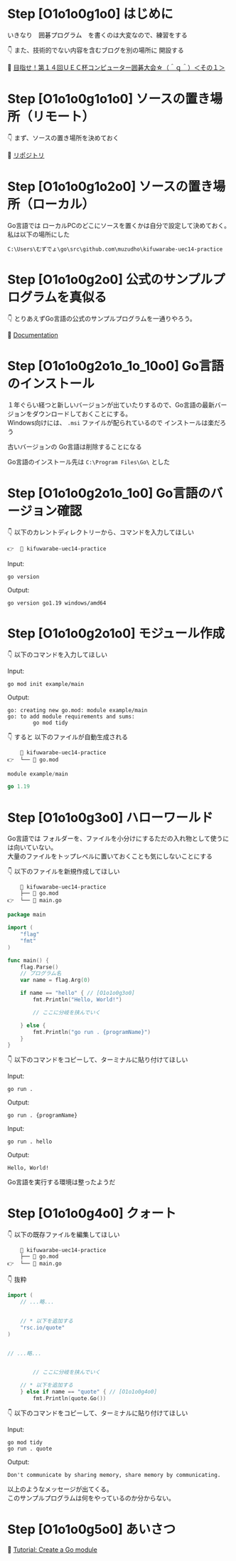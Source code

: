 # Step [O1o1o0g1o0] はじめに

いきなり　囲碁プログラム　を書くのは大変なので、練習をする  

👇 また、技術的でない内容を含むブログを別の場所に 開設する  

📖 [目指せ！第１４回ＵＥＣ杯コンピューター囲碁大会☆（＾ｑ＾）＜その１＞](http://grayscale2.dou-jin.com/go/20220829)  

# Step [O1o1o0g1o1o0] ソースの置き場所（リモート）

👇 まず、ソースの置き場所を決めておく  

📖 [リポジトリ](https://github.com/muzudho/kifuwarabe-uec14-practice)  

# Step [O1o1o0g1o2o0] ソースの置き場所（ローカル）

Go言語では ローカルPCのどこにソースを置くかは自分で設定して決めておく。  
私は以下の場所にした  

`C:\Users\むずでょ\go\src\github.com\muzudho\kifuwarabe-uec14-practice`  

# Step [O1o1o0g2o0] 公式のサンプルプログラムを真似る

👇 とりあえずGo言語の公式のサンプルプログラムを一通りやろう。  

📖 [Documentation](https://go.dev/doc/)  

# Step [O1o1o0g2o1o_1o_10o0] Go言語のインストール

１年ぐらい経つと新しいバージョンが出ていたりするので、Go言語の最新バージョンをダウンロードしておくことにする。  
Windows向けには、 `.msi` ファイルが配られているので インストールは楽だろう  

古いバージョンの Go言語は削除することになる  

Go言語のインストール先は `C:\Program Files\Go\` とした  

# Step [O1o1o0g2o1o_1o0] Go言語のバージョン確認

👇 以下のカレントディレクトリーから、コマンドを入力してほしい  

```shell
👉  📂 kifuwarabe-uec14-practice
```

Input:  

```shell
go version
```

Output:  

```plaintext
go version go1.19 windows/amd64
```

# Step [O1o1o0g2o1o0] モジュール作成

👇 以下のコマンドを入力してほしい  

Input:  

```shell
go mod init example/main
```

Output:  

```plaintext
go: creating new go.mod: module example/main
go: to add module requirements and sums:
        go mod tidy
```

👇 すると 以下のファイルが自動生成される  

```shell
    📂 kifuwarabe-uec14-practice
👉  └── 📄 go.mod
```

```go
module example/main

go 1.19
```

# Step [O1o1o0g3o0] ハローワールド

Go言語では フォルダーを、ファイルを小分けにするただの入れ物として使うには向いていない。  
大量のファイルをトップレベルに置いておくことも気にしないことにする  

👇 以下のファイルを新規作成してほしい  

```plaintext
    📂 kifuwarabe-uec14-practice
    ├── 📄 go.mod
👉  └── 📄 main.go
```

```go
package main

import (
	"flag"
	"fmt"
)

func main() {
	flag.Parse()
	// プログラム名
	var name = flag.Arg(0)

	if name == "hello" { // [O1o1o0g3o0]
		fmt.Println("Hello, World!")

		// ここに分岐を挟んでいく

	} else {
		fmt.Println("go run . {programName}")
	}
}
```

👇 以下のコマンドをコピーして、ターミナルに貼り付けてほしい  

Input:  

```shell
go run .
```

Output:  

```plaintext
go run . {programName}
```

Input:  

```shell
go run . hello
```

Output:  

```plaintext
Hello, World!
```

Go言語を実行する環境は整ったようだ  

# Step [O1o1o0g4o0] クォート

👇 以下の既存ファイルを編集してほしい  

```plaintext
    📂 kifuwarabe-uec14-practice
    ├── 📄 go.mod
👉  └── 📄 main.go
```

👇 抜粋  

```go
import (
	// ...略...


	// * 以下を追加する
	"rsc.io/quote"
)


// ...略...


		// ここに分岐を挟んでいく

	// * 以下を追加する
	} else if name == "quote" { // [O1o1o0g4o0]
		fmt.Println(quote.Go())
```

👇 以下のコマンドをコピーして、ターミナルに貼り付けてほしい  

Input:  

```shell
go mod tidy
go run . quote
```

Output:  

```plaintext
Don't communicate by sharing memory, share memory by communicating.
```

以上のようなメッセージが出てくる。  
このサンプルプログラムは何をやっているのか分からない。  

# Step [O1o1o0g5o0] あいさつ

📖 [Tutorial: Create a Go module](https://go.dev/doc/tutorial/create-module)  
